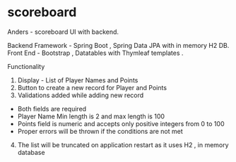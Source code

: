 # scoreboard
Anders - scoreboard UI with backend.

Backend Framework -  Spring Boot , Spring Data JPA with in memory H2 DB.
Front End - Bootstrap , Datatables  with Thymleaf templates .

Functionality

1. Display - List of Player Names and Points
2. Button to create a new record for Player and Points
3. Validations added while adding new record  
  - Both fields are required
  - Player Name Min length is 2 and max length is 100
  - Points field is numeric and accepts only positive integers from 0 to 100
  - Proper errors will be thrown if the conditions are not met
4. The list will be truncated on application restart as it uses H2 , in memory database